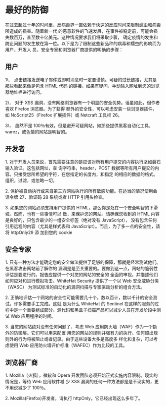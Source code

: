 # 最好的防御

在过去超过十年的时间里，反病毒界一直依赖于快速的反应时间来限制蠕虫和病毒所造成的损害。随着新一代 的恶意软件的飞速发展，在事件被稳定前，可能会损失数百万，甚至数十亿美元。这种情况要求我们将采取步骤， 确定疫情的发生和防止问题的发生放在第一位。以下是为了限制这些新品种的病毒和蠕虫的影响而为用户，开发人 员，安全专家和浏览器厂商提供的明确的步骤：

## 用户

1\． 点击链接发送电子邮件或即时消息时一定要谨慎。可疑的过长链接，尤其是那些看起来像是包含 HTML 代码 的链接。如果有疑问，手动输入网址到您的浏览器地址栏进行访问。

2\． 对于 XSS 漏洞，没有网络浏览器有一个明显的安全优势。话虽如此，但作者喜欢 Firefox 浏览器。为了获得 额外的安全性，可以考虑安装一些浏览器插件，如 NoScript25（Firefox 扩展插件）或 Netcraft 工具栏 26。

3\． 虽然不是 100％有效，但是避开可疑网站，如那些提供黑客自动化工具，warez，或色情的网站是明智的。

## 开发者

1\. 对于开发人员来说，首先需要注意的是应该对所有用户提交的内容执行坚如磐石输入验证。这包括网址，查 询字符串，header，POST 数据等所有用户提交的内容。只接受您所希望的字符，在您指定的长度内，和指定 的相应的数据的格式。组织，过滤，或忽略一切。

2\. 保护被自动执行或来自第三方网站执行的所有敏感功能。在适当的情况使用会话令牌 27、验证码 28 系统或者 HTTP 引用头检查。

3\. 如果您的网站必须支持用户提供的 HTML，那么你是处在一个安全明智的下滑坡。然而，也有一些事情可以 做，来保护您的网站。请确保您收到的 HTML 内容是良好的，只包含最少的一组安全标签（绝对没有 JavaScript）， 没有包含任何引用远程的内容（尤其是样式表和 JavaScript）。而且，为了多一点的安全性，请将 httpOnly29 添 加到您的 cookie

## 安全专家

1\. 只有一种方法才能确定您的安全做法提供了足够的保障，那就是经常测试他们。在黑客攻击网站前了解你的 漏洞是是至关重要的。要做到这一点，网站的脆弱性评估是要进行的。报告应提供一个对您的网站的安全的 全面的审视，并描述他们如何应对和进行模拟攻击。WhiteHat Security 提供了一个以 Web 安全威胁分类（WASC） 为测试标准的自动化的漏洞扫描与专家驱动分析的组合方法。

2\. 正确地评估一个网站的安全性可能需要几十个，数以百计，数以千计的安全测试。许多需要手工完成。这就 是为什么 WhiteHat 的 Sentinel 在这样的服务的过程中是一个重要组成部分。源代码和黑盒子扫描产品可以减少人员在开发阶段中测试 Web 应用程序的时间。

3\. 当您的网站绝对没有任何问题了，考虑 Web 应用防火墙（WAF）作为一个额外的防御层。它们可以用来配置 用您的网站的规则并强有力的执行。任何超出规则外的行为将被阻止或者记录。由于这些设备大多是高度多 样化和复杂，可以考虑使用 Web 应用防火墙评价标准（WAFEC）作为比较的工具。

## 浏览器厂商

1\. Mozilla（火狐），微软和 Opera 开发团队必须开始正式实施内容限制。现实的情况是，等待 Web 应用软件减 少 XSS 漏洞的任何一种方法都是是不现实的，更不用说减少了 100％。

2\. Mozilla(Firefox)开发者，请执行 httpOnly，它已经出现这么多年了。